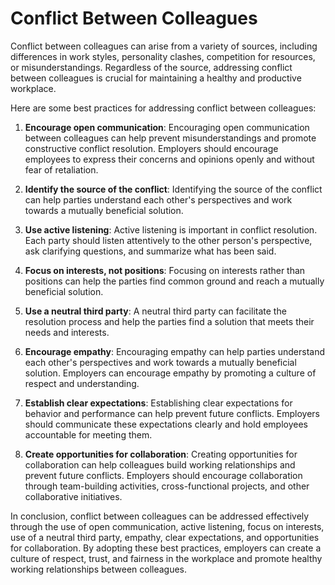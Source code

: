 # Conflict Between Colleagues

Conflict between colleagues can arise from a variety of sources, including differences in work styles, personality clashes, competition for resources, or misunderstandings. Regardless of the source, addressing conflict between colleagues is crucial for maintaining a healthy and productive workplace.

Here are some best practices for addressing conflict between colleagues:

1. **Encourage open communication**: Encouraging open communication between colleagues can help prevent misunderstandings and promote constructive conflict resolution. Employers should encourage employees to express their concerns and opinions openly and without fear of retaliation.

2. **Identify the source of the conflict**: Identifying the source of the conflict can help parties understand each other's perspectives and work towards a mutually beneficial solution.

3. **Use active listening**: Active listening is important in conflict resolution. Each party should listen attentively to the other person's perspective, ask clarifying questions, and summarize what has been said.

4. **Focus on interests, not positions**: Focusing on interests rather than positions can help the parties find common ground and reach a mutually beneficial solution.

5. **Use a neutral third party**: A neutral third party can facilitate the resolution process and help the parties find a solution that meets their needs and interests.

6. **Encourage empathy**: Encouraging empathy can help parties understand each other's perspectives and work towards a mutually beneficial solution. Employers can encourage empathy by promoting a culture of respect and understanding.

7. **Establish clear expectations**: Establishing clear expectations for behavior and performance can help prevent future conflicts. Employers should communicate these expectations clearly and hold employees accountable for meeting them.

8. **Create opportunities for collaboration**: Creating opportunities for collaboration can help colleagues build working relationships and prevent future conflicts. Employers should encourage collaboration through team-building activities, cross-functional projects, and other collaborative initiatives.

In conclusion, conflict between colleagues can be addressed effectively through the use of open communication, active listening, focus on interests, use of a neutral third party, empathy, clear expectations, and opportunities for collaboration. By adopting these best practices, employers can create a culture of respect, trust, and fairness in the workplace and promote healthy working relationships between colleagues.
